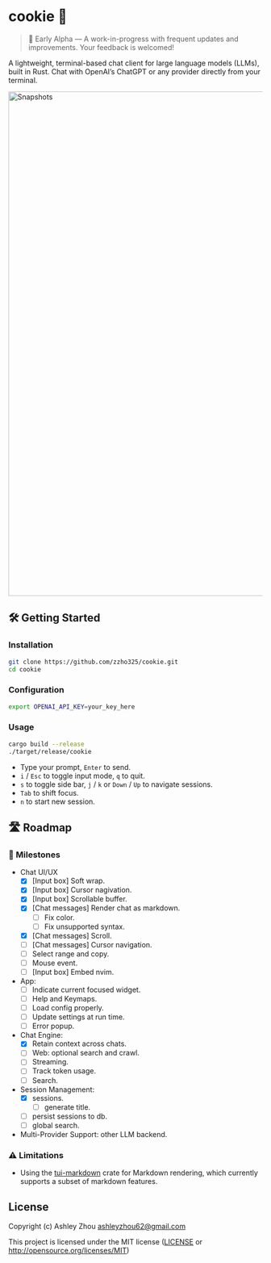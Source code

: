 # cookie 🍪


> 🧪 Early Alpha — A work-in-progress with frequent updates and improvements. Your feedback is welcomed!

A lightweight, terminal-based chat client for large language models (LLMs), built in Rust. Chat with OpenAI’s ChatGPT or any provider directly from your terminal.

<img width="1000" alt="Snapshots" src="https://github.com/user-attachments/assets/13f6bd63-4276-4150-86ee-8871f1eff2d5" />

## 🛠️ Getting Started

### Installation

```sh
git clone https://github.com/zzho325/cookie.git
cd cookie
```

### Configuration

```sh
export OPENAI_API_KEY=your_key_here
```

### Usage
```sh
cargo build --release
./target/release/cookie
```

* Type your prompt, `Enter` to send.
* `i` / `Esc` to toggle input mode, `q` to quit. 
* `s` to toggle side bar, `j` / `k` or `Down` / `Up` to navigate sessions.
* `Tab` to shift focus.
* `n` to start new session.

## 🛣️ Roadmap

### 🎯 Milestones

* Chat UI/UX 
  * [x] [Input box] Soft wrap.
  * [x] [Input box] Cursor nagivation.
  * [x] [Input box] Scrollable buffer.
  * [x] [Chat messages] Render chat as markdown.
    * [ ] Fix color.
    * [ ] Fix unsupported syntax.
  * [x] [Chat messages] Scroll.
  * [ ] [Chat messages] Cursor navigation.
  * [ ] Select range and copy.
  * [ ] Mouse event.
  * [ ] [Input box] Embed nvim.
* App:
  * [ ] Indicate current focused widget.
  * [ ] Help and Keymaps.
  * [ ] Load config properly.
  * [ ] Update settings at run time.
  * [ ] Error popup.
* Chat Engine:
  * [x] Retain context across chats.
  * [ ] Web: optional search and crawl.
  * [ ] Streaming.
  * [ ] Track token usage.
  * [ ] Search.
* Session Management: 
  * [x] sessions.
     * [ ] generate title.
  * [ ] persist sessions to db.
  * [ ] global search.
* Multi-Provider Support: other LLM backend.

### ⚠️ Limitations

* Using the [tui-markdown](https://github.com/joshka/tui-markdown) crate for Markdown rendering, which currently supports a subset of markdown features.

## License

Copyright (c) Ashley Zhou <ashleyzhou62@gmail.com>

This project is licensed under the MIT license ([LICENSE] or <http://opensource.org/licenses/MIT>)

[LICENSE]: ./LICENSE
